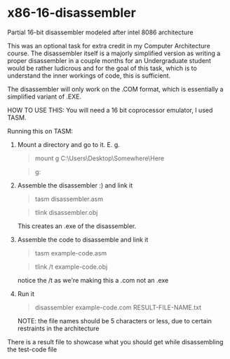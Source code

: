 # x86-16-disassembler
Partial 16-bit disassembler modeled after intel 8086 architecture

This was an optional task for extra credit in my Computer Architecture course.
The disassembler itself is a majorly simplified version as writing a proper disassembler in a couple months for an Undergraduate student would be rather ludicrous and for the goal of this task, which is to understand the inner workings of code, this is sufficient.

The disassembler will only work on the .COM format, which is essentially a simplified variant of .EXE.

HOW TO USE THIS:
You will need a 16 bit coprocessor emulator, I used TASM.

Running this on TASM:
1. Mount a directory and go to it. E. g. 
    >mount g C:\Users\Desktop\Somewhere\Here
    
    >g:
2. Assemble the disassembler :) and link it
    >tasm disassembler.asm
    
    >tlink disassembler.obj
    
    This creates an .exe of the disassembler.
3. Assemble the code to disassemble and link it
    >tasm example-code.asm
    
    >tlink /t example-code.obj
    
    notice the /t as we're making this a .com not an .exe
4. Run it
    >disassembler example-code.com RESULT-FILE-NAME.txt
    
    NOTE: the file names should be 5 characters or less, due to certain restraints in the architecture
    
There is a result file to showcase what you should get while disassembling the test-code file
